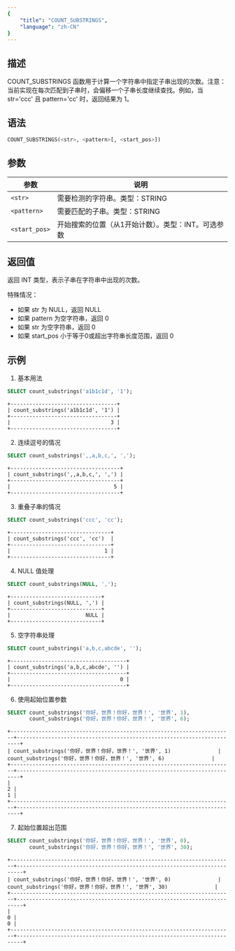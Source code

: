 ```yaml
---
{
    "title": "COUNT_SUBSTRINGS",
    "language": "zh-CN"
}
---
```


## 描述

COUNT_SUBSTRINGS 函数用于计算一个字符串中指定子串出现的次数。注意：当前实现在每次匹配到子串时，会偏移一个子串长度继续查找。例如，当 str='ccc' 且 pattern='cc' 时，返回结果为 1。

## 语法

```sql
COUNT_SUBSTRINGS(<str>, <pattern>[, <start_pos>])
```

## 参数
| 参数          | 说明                                               |
| ------------- | -------------------------------------------------- |
| `<str>`       | 需要检测的字符串。类型：STRING                     |
| `<pattern>`   | 需要匹配的子串。类型：STRING                       |
| `<start_pos>` | 开始搜索的位置（从1开始计数）。类型：INT。可选参数 |

## 返回值

返回 INT 类型，表示子串在字符串中出现的次数。

特殊情况：
- 如果 str 为 NULL，返回 NULL
- 如果 pattern 为空字符串，返回 0
- 如果 str 为空字符串，返回 0
- 如果 start_pos 小于等于0或超出字符串长度范围，返回 0

## 示例

1. 基本用法
```sql
SELECT count_substrings('a1b1c1d', '1');
```
```text
+----------------------------------+
| count_substrings('a1b1c1d', '1') |
+----------------------------------+
|                                3 |
+----------------------------------+
```

2. 连续逗号的情况
```sql
SELECT count_substrings(',,a,b,c,', ',');
```
```text
+-----------------------------------+
| count_substrings(',,a,b,c,', ',') |
+-----------------------------------+
|                                 5 |
+-----------------------------------+
```

3. 重叠子串的情况
```sql
SELECT count_substrings('ccc', 'cc');
```
```text
+--------------------------------+
| count_substrings('ccc', 'cc')  |
+--------------------------------+
|                              1 |
+--------------------------------+
```

4. NULL 值处理
```sql
SELECT count_substrings(NULL, ',');
```
```text
+-----------------------------+
| count_substrings(NULL, ',') |
+-----------------------------+
|                        NULL |
+-----------------------------+
```

5. 空字符串处理
```sql
SELECT count_substrings('a,b,c,abcde', '');
```
```text
+-------------------------------------+
| count_substrings('a,b,c,abcde', '') |
+-------------------------------------+
|                                   0 |
+-------------------------------------+
```

6. 使用起始位置参数
```sql
SELECT count_substrings('你好，世界！你好，世界！', '世界', 1), 
       count_substrings('你好，世界！你好，世界！', '世界', 6);
```
```text
+-----------------------------------------------------------------------+-----------------------------------------------------------------------+
| count_substrings('你好，世界！你好，世界！', '世界', 1)               | count_substrings('你好，世界！你好，世界！', '世界', 6)               |
+-----------------------------------------------------------------------+-----------------------------------------------------------------------+
|                                                                     2 |                                                                     1 |
+-----------------------------------------------------------------------+-----------------------------------------------------------------------+
```

7. 起始位置超出范围
```sql
SELECT count_substrings('你好，世界！你好，世界！', '世界', 0), 
       count_substrings('你好，世界！你好，世界！', '世界', 30);
```
```text
+-----------------------------------------------------------------------+------------------------------------------------------------------------+
| count_substrings('你好，世界！你好，世界！', '世界', 0)               | count_substrings('你好，世界！你好，世界！', '世界', 30)               |
+-----------------------------------------------------------------------+------------------------------------------------------------------------+
|                                                                     0 |                                                                      0 |
+-----------------------------------------------------------------------+------------------------------------------------------------------------+
```
